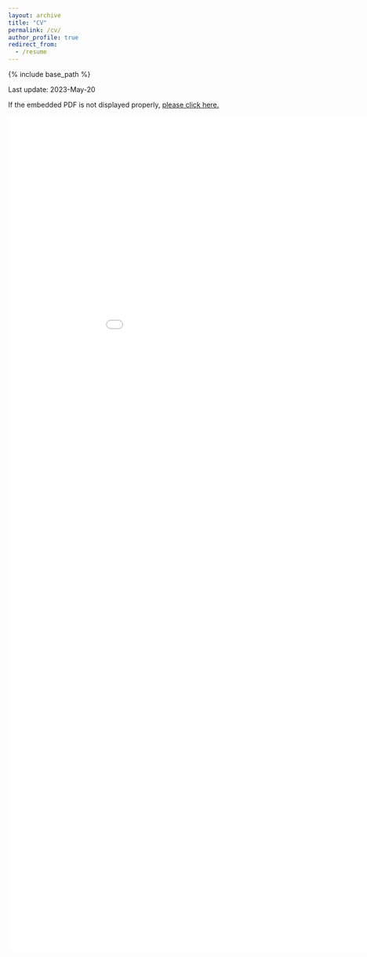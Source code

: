 ```yaml
---
layout: archive
title: "CV"
permalink: /cv/
author_profile: true
redirect_from:
  - /resume
---
```

{% include base_path %}

Last update: 2023-May-20

If the embedded PDF is not displayed properly, <a href="http://danielsarj.github.io/files/DanielAraujo_CV_latest.pdf">please click here.</a>

<embed src="/files/DanielAraujo_CV_latest.pdf" width="1000px" height="1700px" />
